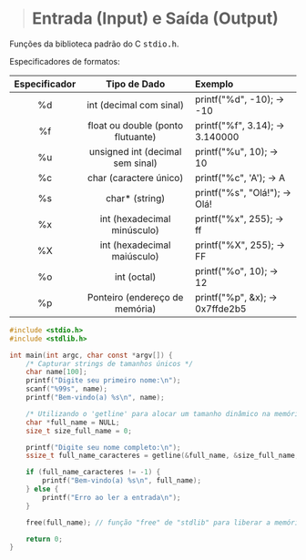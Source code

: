 > # Entrada (Input) e Saída (Output)

Funções da biblioteca padrão do C <kbd>stdio.h</kbd>.

Especificadores de formatos:

| Especificador | Tipo de Dado | Exemplo |
|:---:|:---:|:---|
| %d | int (decimal com sinal) | printf("%d", -10); → -10 |
| %f | float ou double (ponto flutuante) | printf("%f", 3.14); → 3.140000 |
| %u | unsigned int (decimal sem sinal) | printf("%u", 10); → 10 |
| %c | char (caractere único) | printf("%c", 'A'); → A |
| %s | char* (string) | printf("%s", "Olá!"); → Olá! |
| %x | int (hexadecimal minúsculo) | printf("%x", 255); → ff |
| %X | int (hexadecimal maiúsculo) | printf("%X", 255); → FF |
| %o | int (octal) | printf("%o", 10); → 12 |
| %p | Ponteiro (endereço de memória) | printf("%p", &x); → 0x7ffde2b5 |

```c
#include <stdio.h>
#include <stdlib.h>

int main(int argc, char const *argv[]) {
    /* Capturar strings de tamanhos únicos */
    char name[100];
    printf("Digite seu primeiro nome:\n");
    scanf("%99s", name);
    printf("Bem-vindo(a) %s\n", name);

    /* Utilizando o 'getline' para alocar um tamanho dinâmico na memória */
    char *full_name = NULL;
    size_t size_full_name = 0;

    printf("Digite seu nome completo:\n");
    ssize_t full_name_caracteres = getline(&full_name, &size_full_name, stdin);

    if (full_name_caracteres != -1) {
        printf("Bem-vindo(a) %s\n", full_name);
    } else {
        printf("Erro ao ler a entrada\n");
    }

    free(full_name); // função "free" de "stdlib" para liberar a memória alocada

    return 0;
}

```
